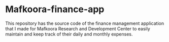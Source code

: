 # Mafkoora-finance-app
This repository has the source code of the finance management application that I made for Mafkoora Research and Development Center to easily maintain and keep track of their daily and monthly expenses. 
